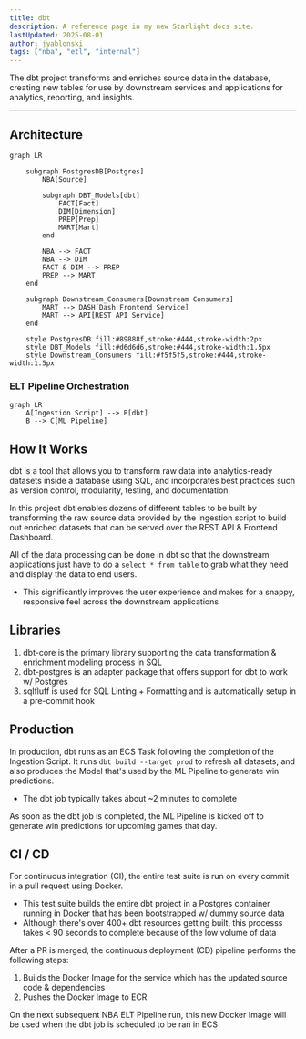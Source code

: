 ```yaml
---
title: dbt
description: A reference page in my new Starlight docs site.
lastUpdated: 2025-08-01
author: jyablonski
tags: ["nba", "etl", "internal"]
---
```



The dbt project transforms and enriches source data in the database, creating new tables for use by downstream services and applications for analytics, reporting, and insights.

---

## Architecture

``` mermaid
graph LR

    subgraph PostgresDB[Postgres]
        NBA[Source]
        
        subgraph DBT_Models[dbt]
            FACT[Fact]
            DIM[Dimension]
            PREP[Prep]
            MART[Mart]
        end

        NBA --> FACT
        NBA --> DIM
        FACT & DIM --> PREP
        PREP --> MART
    end

    subgraph Downstream_Consumers[Downstream Consumers]
        MART --> DASH[Dash Frontend Service]
        MART --> API[REST API Service]
    end

    style PostgresDB fill:#89888f,stroke:#444,stroke-width:2px
    style DBT_Models fill:#d6d6d6,stroke:#444,stroke-width:1.5px
    style Downstream_Consumers fill:#f5f5f5,stroke:#444,stroke-width:1.5px

```

### ELT Pipeline Orchestration
``` mermaid
graph LR
    A[Ingestion Script] --> B[dbt]
    B --> C[ML Pipeline]
```

## How It Works

dbt is a tool that allows you to transform raw data into analytics-ready datasets inside a database using SQL, and incorporates best practices such as version control, modularity, testing, and documentation.

In this project dbt enables dozens of different tables to be built by transforming the raw source data provided by the ingestion script to build out enriched datasets that can be served over the REST API & Frontend Dashboard.

All of the data processing can be done in dbt so that the downstream applications just have to do a `select * from table` to grab what they need and display the data to end users.

- This significantly improves the user experience and makes for a snappy, responsive feel across the downstream applications

## Libraries

1. dbt-core is the primary library supporting the data transformation & enrichment modeling process in SQL
2. dbt-postgres is an adapter package that offers support for dbt to work w/ Postgres
3. sqlfluff is used for SQL Linting + Formatting and is automatically setup in a pre-commit hook

## Production

In production, dbt runs as an ECS Task following the completion of the Ingestion Script. It runs `dbt build --target prod` to refresh all datasets, and also produces the Model that's used by the ML Pipeline to generate win predictions.

- The dbt job typically takes about ~2 minutes to complete

As soon as the dbt job is completed, the ML Pipeline is kicked off to generate win predictions for upcoming games that day.

## CI / CD

For continuous integration (CI), the entire test suite is run on every commit in a pull request using Docker.

- This test suite builds the entire dbt project in a Postgres container running in Docker that has been bootstrapped w/ dummy source data
- Although there's over 400+ dbt resources getting built, this processs takes < 90 seconds to complete because of the low volume of data

After a PR is merged, the continuous deployment (CD) pipeline performs the following steps:

1. Builds the Docker Image for the service which has the updated source code & dependencies
2. Pushes the Docker Image to ECR

On the next subsequent NBA ELT Pipeline run, this new Docker Image will be used when the dbt job is scheduled to be ran in ECS
